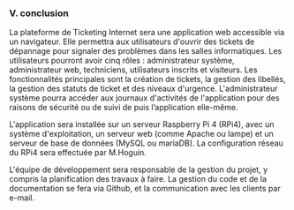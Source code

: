### V. conclusion

La plateforme de Ticketing Internet sera une application web accessible via un navigateur. Elle permettra aux utilisateurs d'ouvrir des tickets de dépannage pour signaler des problèmes dans les salles informatiques. Les utilisateurs pourront avoir cinq rôles  : administrateur système, administrateur web, techniciens, utilisateurs inscrits et visiteurs. Les fonctionnalités principales sont  la création de tickets, la gestion des libellés, la gestion des statuts de ticket et des niveaux d'urgence. L'administrateur système pourra accéder aux journaux d'activités de l'application pour des raisons de sécurité ou de suivi de puis l’application elle-même.

L'application sera installée sur un serveur Raspberry Pi 4 (RPi4), avec un système d'exploitation, un serveur web (comme Apache ou lampe) et un serveur de base de données (MySQL ou mariaDB). La configuration réseau du RPi4 sera effectuée par M.Hoguin.

L'équipe de développement sera responsable de la gestion du projet, y compris la planification des travaux à faire. La gestion du code et de la documentation se fera via Github, et la communication avec les clients par e-mail.
